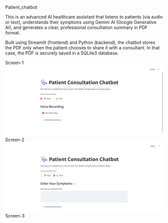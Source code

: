 Patient_chatbot

This is an advanced AI healthcare assistant that listens to patients (via audio or text), understands their symptoms using Gemini AI (Google Generative AI), and generates a clear, professional consultation summary in PDF format.

Built using Streamlit (frontend) and Python (backend), the chatbot stores the PDF only when the patient chooses to share it with a consultant. In that case, the PDF is securely saved in a SQLite3 database.

Screen-1
![image alt](https://github.com/Nehal-Sutariya/demo-patient_chatbot-/blob/d243a6f74c9e8d3bee45bd6e5e4992c0795cfc90/patient_ss1.png)
Screen-2
![image alt](https://github.com/Nehal-Sutariya/demo-patient_chatbot-/blob/cee0ecfbac728f7a3e7210026e989faaec2282ea/patient_ss2.png)
Screen-3
